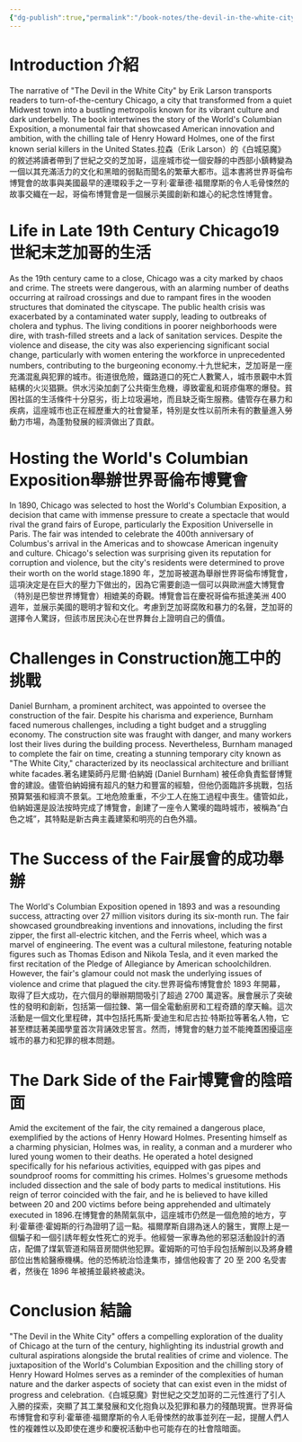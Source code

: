 ```yaml
---
{"dg-publish":true,"permalink":"/book-notes/the-devil-in-the-white-city/","dgPassFrontmatter":true}
---
```


# Introduction 介紹

The narrative of "The Devil in the White City" by Erik Larson transports readers to turn-of-the-century Chicago, a city that transformed from a quiet Midwest town into a bustling metropolis known for its vibrant culture and dark underbelly. The book intertwines the story of the World's Columbian Exposition, a monumental fair that showcased American innovation and ambition, with the chilling tale of Henry Howard Holmes, one of the first known serial killers in the United States.拉森（Erik Larson）的《白城惡魔》的敘述將讀者帶到了世紀之交的芝加哥，這座城市從一個安靜的中西部小鎮轉變為一個以其充滿活力的文化和黑暗的弱點而聞名的繁華大都市。這本書將世界哥倫布博覽會的故事與美國最早的連環殺手之一亨利·霍華德·福爾摩斯的令人毛骨悚然的故事交織在一起，哥倫布博覽會是一個展示美國創新和雄心的紀念性博覽會。

# Life in Late 19th Century Chicago19 世紀末芝加哥的生活

As the 19th century came to a close, Chicago was a city marked by chaos and crime. The streets were dangerous, with an alarming number of deaths occurring at railroad crossings and due to rampant fires in the wooden structures that dominated the cityscape. The public health crisis was exacerbated by a contaminated water supply, leading to outbreaks of cholera and typhus. The living conditions in poorer neighborhoods were dire, with trash-filled streets and a lack of sanitation services. Despite the violence and disease, the city was also experiencing significant social change, particularly with women entering the workforce in unprecedented numbers, contributing to the burgeoning economy.十九世紀末，芝加哥是一座充滿混亂與犯罪的城市。街道很危險，鐵路道口的死亡人數驚人，城市景觀中木質結構的火災猖獗。供水污染加劇了公共衛生危機，導致霍亂和斑疹傷寒的爆發。貧困社區的生活條件十分惡劣，街上垃圾遍地，而且缺乏衛生服務。儘管存在暴力和疾病，這座城市也正在經歷重大的社會變革，特別是女性以前所未有的數量進入勞動力市場，為蓬勃發展的經濟做出了貢獻。

# Hosting the World's Columbian Exposition舉辦世界哥倫布博覽會

In 1890, Chicago was selected to host the World's Columbian Exposition, a decision that came with immense pressure to create a spectacle that would rival the grand fairs of Europe, particularly the Exposition Universelle in Paris. The fair was intended to celebrate the 400th anniversary of Columbus's arrival in the Americas and to showcase American ingenuity and culture. Chicago's selection was surprising given its reputation for corruption and violence, but the city's residents were determined to prove their worth on the world stage.1890 年，芝加哥被選為舉辦世界哥倫布博覽會，這項決定是在巨大的壓力下做出的，因為它需要創造一個可以與歐洲盛大博覽會（特別是巴黎世界博覽會）相媲美的奇觀。博覽會旨在慶祝哥倫布抵達美洲 400 週年，並展示美國的聰明才智和文化。考慮到芝加哥腐敗和暴力的名聲，芝加哥的選擇令人驚訝，但該市居民決心在世界舞台上證明自己的價值。

# Challenges in Construction施工中的挑戰

Daniel Burnham, a prominent architect, was appointed to oversee the construction of the fair. Despite his charisma and experience, Burnham faced numerous challenges, including a tight budget and a struggling economy. The construction site was fraught with danger, and many workers lost their lives during the building process. Nevertheless, Burnham managed to complete the fair on time, creating a stunning temporary city known as "The White City," characterized by its neoclassical architecture and brilliant white facades.著名建築師丹尼爾·伯納姆 (Daniel Burnham) 被任命負責監督博覽會的建設。儘管伯納姆擁有超凡的魅力和豐富的經驗，但他仍面臨許多挑戰，包括預算緊張和經濟不景氣。工地危險重重，不少工人在施工過程中喪生。儘管如此，伯納姆還是設法按時完成了博覽會，創建了一座令人驚嘆的臨時城市，被稱為“白色之城”，其特點是新古典主義建築和明亮的白色外牆。

# The Success of the Fair展會的成功舉辦

The World's Columbian Exposition opened in 1893 and was a resounding success, attracting over 27 million visitors during its six-month run. The fair showcased groundbreaking inventions and innovations, including the first zipper, the first all-electric kitchen, and the Ferris wheel, which was a marvel of engineering. The event was a cultural milestone, featuring notable figures such as Thomas Edison and Nikola Tesla, and it even marked the first recitation of the Pledge of Allegiance by American schoolchildren. However, the fair's glamour could not mask the underlying issues of violence and crime that plagued the city.世界哥倫布博覽會於 1893 年開幕，取得了巨大成功，在六個月的舉辦期間吸引了超過 2700 萬遊客。展會展示了突破性的發明和創新，包括第一個拉鍊、第一個全電動廚房和工程奇蹟的摩天輪。這次活動是一個文化里程碑，其中包括托馬斯·愛迪生和尼古拉·特斯拉等著名人物，它甚至標誌著美國學童首次背誦效忠誓言。然而，博覽會的魅力並不能掩蓋困擾這座城市的暴力和犯罪的根本問題。

# The Dark Side of the Fair博覽會的陰暗面

Amid the excitement of the fair, the city remained a dangerous place, exemplified by the actions of Henry Howard Holmes. Presenting himself as a charming physician, Holmes was, in reality, a conman and a murderer who lured young women to their deaths. He operated a hotel designed specifically for his nefarious activities, equipped with gas pipes and soundproof rooms for committing his crimes. Holmes's gruesome methods included dissection and the sale of body parts to medical institutions. His reign of terror coincided with the fair, and he is believed to have killed between 20 and 200 victims before being apprehended and ultimately executed in 1896.在博覽會的熱鬧氣氛中，這座城市仍然是一個危險的地方，亨利·霍華德·霍姆斯的行為證明了這一點。福爾摩斯自詡為迷人的醫生，實際上是一個騙子和一個引誘年輕女性死亡的兇手。他經營一家專為他的邪惡活動設計的酒店，配備了煤氣管道和隔音房間供他犯罪。霍姆斯的可怕手段包括解剖以及將身體部位出售給醫療機構。他的恐怖統治恰逢集市，據信他殺害了 20 至 200 名受害者，然後在 1896 年被捕並最終被處決。

# Conclusion 結論

"The Devil in the White City" offers a compelling exploration of the duality of Chicago at the turn of the century, highlighting its industrial growth and cultural aspirations alongside the brutal realities of crime and violence. The juxtaposition of the World's Columbian Exposition and the chilling story of Henry Howard Holmes serves as a reminder of the complexities of human nature and the darker aspects of society that can exist even in the midst of progress and celebration.《白城惡魔》對世紀之交芝加哥的二元性進行了引人入勝的探索，突顯了其工業發展和文化抱負以及犯罪和暴力的殘酷現實。世界哥倫布博覽會和亨利·霍華德·福爾摩斯的令人毛骨悚然的故事並列在一起，提醒人們人性的複雜性以及即使在進步和慶祝活動中也可能存在的社會陰暗面。